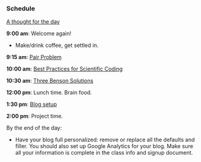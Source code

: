 ### Schedule

[A thought for the day](https://twitter.com/hadleywickham/status/565516733516349441)

**9:00 am**: Welcome again!

 * Make/drink coffee, get settled in.

**9:15 am**: [Pair Problem](pair.md)

**10:00 am**: [Best Practices for Scientific Coding](Best_Practices_for_Scientific_Coding.pdf)

**10:30 am**: [Three Benson Solutions](https://github.com/thisismetis/nyc16_ds7/blob/master/challenges/01-benson/Possible%20Answers%20to%20Challenges%201-3..ipynb)

**12:00 pm**: Lunch time. Brain food.

**1:30 pm**: [Blog setup](fork_clone_blog_markdown.md)

**2:00 pm**: Project time.

By the end of the day:

 * Have your blog full personalized: remove or replace all the defaults and filler. You should also set up Google Analytics for your blog. Make sure all your information is complete in the class info and signup document.
